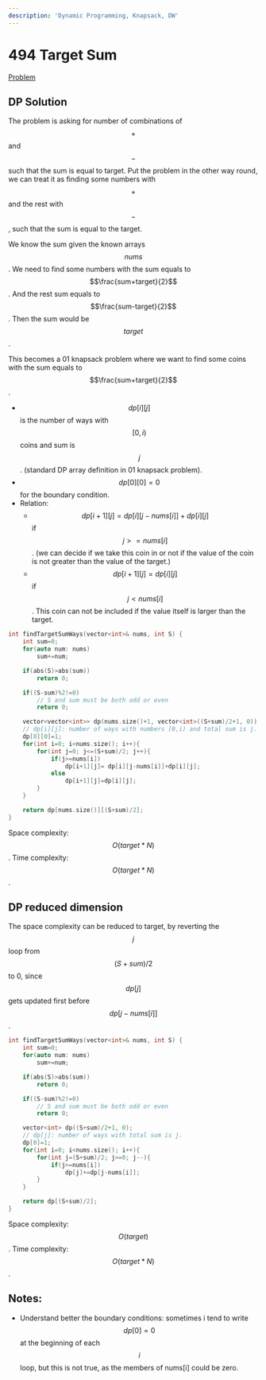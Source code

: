 ```yaml
---
description: 'Dynamic Programming, Knapsack, DW'
---
```


# 494 Target Sum

[Problem](https://leetcode.com/problems/target-sum/)

## DP Solution

The problem is asking for number of combinations of $$+$$ and $$-$$ such that the sum is equal to target. Put the problem in the other way round, we can treat it as finding some numbers with $$+$$ and the rest with $$-$$, such that the sum is equal to the target.

We know the sum given the known arrays $$nums$$. We need to find some numbers with the sum equals to $$\frac{sum+target}{2}$$. And the rest sum equals to $$\frac{sum-target}{2}$$. Then the sum would be $$target$$.

This becomes a 01 knapsack problem where we want to find some coins with the sum equals to $$\frac{sum+target}{2}$$.

* $$dp[i][j]$$ is the number of ways with $$[0,i)$$ coins and sum is $$j$$. \(standard DP array definition in 01 knapsack problem\).
* $$dp[0][0]=0$$ for the boundary condition.
* Relation:
  * $$dp[i+1][j]=dp[i][j-nums[i]]+dp[i][j]$$ if $$j>=nums[i]$$. \(we can decide if we take this coin in or not if the value of the coin is not greater than the value of the target.\)
  * $$dp[i+1][j]=dp[i][j]$$ if $$j<nums[i]$$. This coin can not be included if the value itself is larger than the target.

```cpp
int findTargetSumWays(vector<int>& nums, int S) {
    int sum=0;
    for(auto num: nums)
        sum+=num;

    if(abs(S)>abs(sum))
        return 0;

    if((S-sum)%2!=0)
        // S and sum must be both odd or even
        return 0;

    vector<vector<int>> dp(nums.size()+1, vector<int>((S+sum)/2+1, 0));
    // dp[i][j]: number of ways with numbers [0,i) and total sum is j.
    dp[0][0]=1;
    for(int i=0; i<nums.size(); i++){
        for(int j=0; j<=(S+sum)/2; j++){
            if(j>=nums[i])
                dp[i+1][j]= dp[i][j-nums[i]]+dp[i][j];
            else
                dp[i+1][j]=dp[i][j];
        }
    }

    return dp[nums.size()][(S+sum)/2];
}
```

Space complexity: $$O(target*N)$$. Time complexity: $$O(target*N)$$.

## DP reduced dimension

The space complexity can be reduced to target, by reverting the $$j$$ loop from $$(S+sum)/2$$ to 0, since $$dp[j]$$ gets updated first before $$dp[j-nums[i]]$$.

```cpp
int findTargetSumWays(vector<int>& nums, int S) {
    int sum=0;
    for(auto num: nums)
        sum+=num;

    if(abs(S)>abs(sum))
        return 0;

    if((S-sum)%2!=0)
        // S and sum must be both odd or even
        return 0;

    vector<int> dp((S+sum)/2+1, 0);
    // dp[j]: number of ways with total sum is j.
    dp[0]=1;
    for(int i=0; i<nums.size(); i++){
        for(int j=(S+sum)/2; j>=0; j--){
            if(j>=nums[i])
                dp[j]+=dp[j-nums[i]];
        }
    }

    return dp[(S+sum)/2];
}
```

Space complexity: $$O(target)$$. Time complexity: $$O(target*N)$$.

## Notes:

* Understand better the boundary conditions: sometimes i tend to write $$dp[0]=0$$ at the beginning of each $$i$$ loop, but this is not true, as the members of nums\[i\] could be zero.

